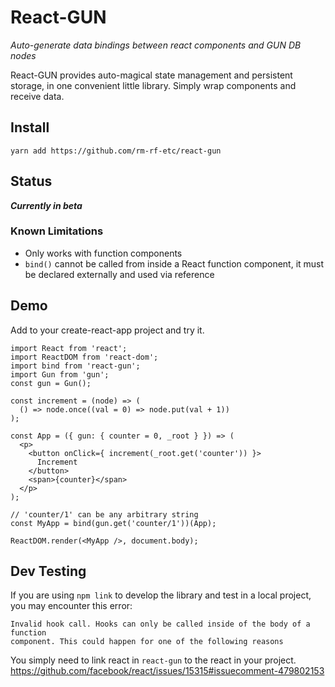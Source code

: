 # React-GUN

_Auto-generate data bindings between react components and GUN DB nodes_

React-GUN provides auto-magical state management and persistent storage,
in one convenient little library. Simply wrap components and receive data.

## Install

`yarn add https://github.com/rm-rf-etc/react-gun`

## Status
**_Currently in beta_**

### Known Limitations
* Only works with function components
* `bind()` cannot be called from inside a React function component, it must be
declared externally and used via reference

## Demo

Add to your create-react-app project and try it.

```
import React from 'react';
import ReactDOM from 'react-dom';
import bind from 'react-gun';
import Gun from 'gun';
const gun = Gun();

const increment = (node) => (
  () => node.once((val = 0) => node.put(val + 1))
);

const App = ({ gun: { counter = 0, _root } }) => (
  <p>
    <button onClick={ increment(_root.get('counter')) }>
      Increment
    </button>
    <span>{counter}</span>
  </p>
);

// 'counter/1' can be any arbitrary string
const MyApp = bind(gun.get('counter/1'))(App);

ReactDOM.render(<MyApp />, document.body);
```

## Dev Testing

If you are using `npm link` to develop the library and test in a local project,
you may encounter this error:
```
Invalid hook call. Hooks can only be called inside of the body of a function
component. This could happen for one of the following reasons
```

You simply need to link react in `react-gun` to the react in your project.  
https://github.com/facebook/react/issues/15315#issuecomment-479802153
